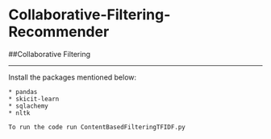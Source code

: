 # Collaborative-Filtering-Recommender


##Collaborative Filtering 
*** 
Install the packages mentioned below:
```
* pandas
* skicit-learn
* sqlachemy
* nltk

To run the code run ContentBasedFilteringTFIDF.py
